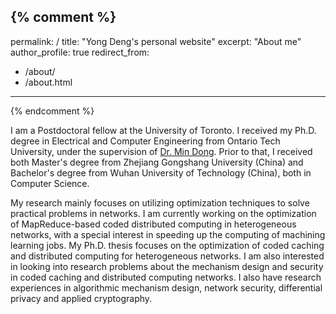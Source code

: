 {% comment %}
---
permalink: /
title: "Yong Deng's personal website"
excerpt: "About me"
author_profile: true
redirect_from: 
  - /about/
  - /about.html
---
{% endcomment %}

I am a Postdoctoral fellow at the University of Toronto. I received my Ph.D. degree in Electrical and Computer Engineering from Ontario Tech University, under the supervision of [Dr. Min Dong](https://faculty.ontariotechu.ca/dong/). Prior to that, I received  both Master's degree from Zhejiang Gongshang University (China) and Bachelor's degree from Wuhan University of Technology (China), both in Computer Science.

My research mainly focuses on utilizing optimization techniques to solve practical problems in networks. I am currently working on the optimization of MapReduce-based coded distributed computing in heterogeneous networks, with a special interest in speeding up the computing of machining learning jobs. My Ph.D. thesis focuses on the optimization of coded caching and distributed computing for heterogeneous networks. I am also interested in looking into research problems about the mechanism design and security in coded caching and distributed computing networks. I also have research experiences in algorithmic mechanism design, network security, differential privacy and applied cryptography.
